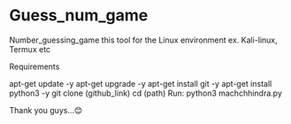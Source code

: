 # Guess_num_game
Number_guessing_game this tool for the Linux environment
ex. Kali-linux, Termux etc

Requirements

apt-get update -y
apt-get upgrade -y
apt-get install git -y
apt-get install python3 -y
git clone (github_link)
cd (path)
Run:
python3 machchhindra.py

Thank you guys...😊
